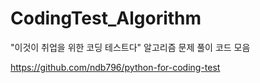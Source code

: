 # CodingTest_Algorithm
"이것이 취업을 위한 코딩 테스트다" 알고리즘 문제 풀이 코드 모음   

https://github.com/ndb796/python-for-coding-test
